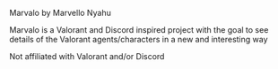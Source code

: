 Marvalo by Marvello Nyahu

Marvalo is a Valorant and Discord inspired project with the goal to see details
of the Valorant agents/characters in a new and interesting way

Not affiliated with Valorant and/or Discord

